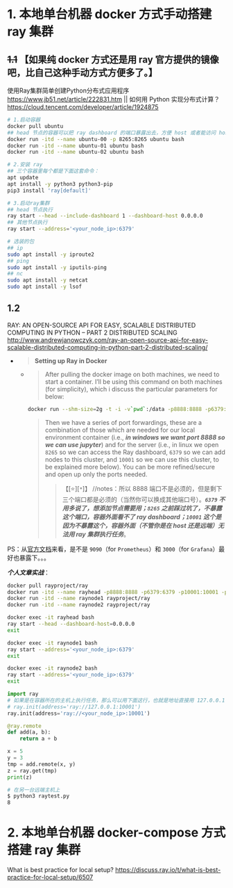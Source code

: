 
# 1. 本地单台机器 docker 方式手动搭建 ray 集群

## ~~1.1~~ 【如果纯 docker 方式还是用 ray 官方提供的镜像吧，比自己这种手动方式方便多了。】

使用Ray集群简单创建Python分布式应用程序 https://www.jb51.net/article/222831.htm || 如何用 Python 实现分布式计算？ https://cloud.tencent.com/developer/article/1924875

```sh
# 1.启动容器
docker pull ubuntu
## head 节点的容器可以把 ray dashboard 的端口暴露出去，方便 host 或者能访问 host 的远端机器查看集群状态
docker run -itd --name ubuntu-00 -p 8265:8265 ubuntu bash
docker run -itd --name ubuntu-01 ubuntu bash
docker run -itd --name ubuntu-02 ubuntu bash

# 2.安装 ray
## 三个容器里每个都是下面这套命令：
apt update
apt install -y python3 python3-pip
pip3 install 'ray[default]'

# 3.启动ray集群
## head 节点执行
ray start --head --include-dashboard 1 --dashboard-host 0.0.0.0
## 其他节点执行
ray start --address='<your_node_ip>:6379'

# 选装的包
## ip
sudo apt install -y iproute2
## ping
sudo apt install -y iputils-ping
## nc
sudo apt install -y netcat
sudo apt install -y lsof
```

## 1.2

RAY: AN OPEN-SOURCE API FOR EASY, SCALABLE DISTRIBUTED COMPUTING IN PYTHON – PART 2 DISTRIBUTED SCALING http://www.andrewjanowczyk.com/ray-an-open-source-api-for-easy-scalable-distributed-computing-in-python-part-2-distributed-scaling/
- > **Setting up Ray in Docker**
  * > After pulling the docker image on both machines, we need to start a container. I’ll be using this command on both machines (for simplicity), which i discuss the particular parameters for below:
    ```sh
    docker run --shm-size=2g -t -i -v`pwd`:/data -p8888:8888 -p6379:6379 -p10001:10001 -p8265:8265 rayproject/ray
    ```
    > Then we have a series of port forwardings, these are a combination of those which are needed for our local environment container (i.e., ***in windows we want port 8888 so we can use jupyter***) and for the server (i.e., in linux we open `8265` so we can access the Ray dashboard, `6379` so we can add nodes to this cluster, and `10001` so we can use this cluster, to be explained more below). You can be more refined/secure and open up only the ports needed.
    >> 【[:star:][`*`]】 //notes：所以 8888 端口不是必须的，但是剩下三个端口都是必须的（当然你可以换成其他端口号）。***`6379` 不用多说了，想添加节点需要用；`8265` 之前踩过坑了，不暴露这个端口，容器外面看不了 ray dashboard；`10001` 这个是因为不暴露这个，容器外面（不管你是在 host 还是远端）无法用 ray 集群执行任务***。

PS：从[官方文档](https://docs.ray.io/en/latest/ray-observability/ray-metrics.html)来看，是不是 `9090`（for `Prometheus`）和 `3000`（for `Grafana`）最好也暴露下。。。

***个人文章实战***：
```sh
docker pull rayproject/ray
docker run -itd --name rayhead -p8888:8888 -p6379:6379 -p10001:10001 -p8265:8265 rayproject/ray
docker run -itd --name raynode1 rayproject/ray
docker run -itd --name raynode2 rayproject/ray

docker exec -it rayhead bash
ray start --head --dashboard-host=0.0.0.0
exit

docker exec -it raynode1 bash
ray start --address='<your_node_ip>:6379'
exit

docker exec -it raynode2 bash
ray start --address='<your_node_ip>:6379'
exit
```

```py
import ray
# 如果是在容器所在的主机上执行任务，那么可以用下面这行，也就是地址直接用 127.0.0.1 都可以。
# ray.init(address='ray://127.0.0.1:10001')
ray.init(address='ray://<your_node_ip>:10001')

@ray.remote
def add(a, b):
    return a + b

x = 5
y = 3
tmp = add.remote(x, y)
z = ray.get(tmp)
print(z)
```
```sh
# 在另一台远端主机上
$ python3 raytest.py 
8
```

# 2. 本地单台机器 docker-compose 方式搭建 ray 集群

What is best practice for local setup? https://discuss.ray.io/t/what-is-best-practice-for-local-setup/6507
